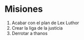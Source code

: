 # Misiones

1. Acabar con el plan de Lex Luthor
2. Crear la liga de la justicia
3. Derrotar a thanos
